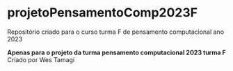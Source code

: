 # projetoPensamentoComp2023F
Repositório criado para o curso turma F de pensamento computacional ano 2023






**Apenas para o projeto da turma pensamento computacional 2023 turma F**
Criado por Wes Tamagi
